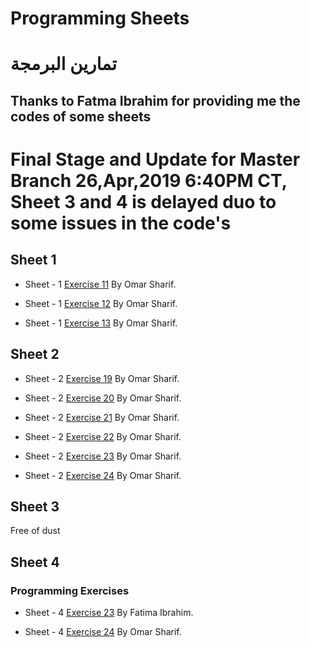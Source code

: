 # Programming Sheets
# تمارين البرمجة
## Thanks to Fatma Ibrahim for providing me the codes of some sheets
# Final Stage and Update for Master Branch 26,Apr,2019 6:40PM CT, Sheet 3 and 4 is delayed duo to some issues in the code's
## Sheet 1
- <p class='util--hide'>Sheet - 1 <a href='https://github.com/th3blackscare/Programming-Sheets/tree/master/Sheet1/src/ex11'>Exercise 11</a> By Omar Sharif.</p>
- <p class='util--hide'>Sheet - 1 <a href='https://github.com/th3blackscare/Programming-Sheets/tree/master/Sheet1/src/ex12'>Exercise 12</a> By Omar Sharif.</p>
- <p class='util--hide'>Sheet - 1 <a href='https://github.com/th3blackscare/Programming-Sheets/tree/master/Sheet1/src/ex13'>Exercise 13</a> By Omar Sharif.</p>

## Sheet 2
- <p class='util--hide'>Sheet - 2 <a href='https://github.com/th3blackscare/Programming-Sheets/tree/master/Sheet2/src/ex19'>Exercise 19</a> By Omar Sharif.</p>
- <p class='util--hide'>Sheet - 2 <a href='https://github.com/th3blackscare/Programming-Sheets/tree/master/Sheet2/src/ex20'>Exercise 20</a> By Omar Sharif.</p>
- <p class='util--hide'>Sheet - 2 <a href='https://github.com/th3blackscare/Programming-Sheets/tree/master/Sheet2/src/ex21'>Exercise 21</a> By Omar Sharif.</p>
- <p class='util--hide'>Sheet - 2 <a href='https://github.com/th3blackscare/Programming-Sheets/tree/master/Sheet2/src/ex22'>Exercise 22</a> By Omar Sharif.</p>
- <p class='util--hide'>Sheet - 2 <a href='https://github.com/th3blackscare/Programming-Sheets/tree/master/Sheet2/src/ex23'>Exercise 23</a> By Omar Sharif.</p>
- <p class='util--hide'>Sheet - 2 <a href='https://github.com/th3blackscare/Programming-Sheets/tree/master/Sheet2/src/ex24'>Exercise 24</a> By Omar Sharif.</p>

## Sheet 3
  Free of dust

## Sheet 4
### Programming Exercises
- <p class='util--hide'>Sheet - 4 <a href='https://github.com/th3blackscare/Programming-Sheets/tree/master/Sheet4/src/ex23'>Exercise 23</a> By Fatima Ibrahim.</p>
- <p class='util--hide'>Sheet - 4 <a href='https://github.com/th3blackscare/Programming-Sheets/tree/master/Sheet4/src/ex25'>Exercise 24</a> By Omar Sharif.</p>

